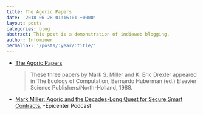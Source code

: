 ```yaml
---
title: The Agoric Papers
date: '2018-06-28 01:16:01 +0000'
layout: posts
categories: blog
abstract: This post is a demonstration of indieweb blogging.
author: Infominer
permalink: '/posts/:year/:title/'
---
```


* [The Agoric Papers](https://e-drexler.com/d/09/00/AgoricsPapers/agoricpapers.html)
  > These three papers by Mark S. Miller and K. Eric Drexler appeared in The Ecology of Computation, Bernardo Huberman (ed.) Elsevier Science Publishers/North-Holland, 1988. 
* [Mark Miller: Agoric and the Decades-Long Quest for Secure Smart Contracts.](https://epicenter.tv/episode/286/) -Epicenter Podcast

